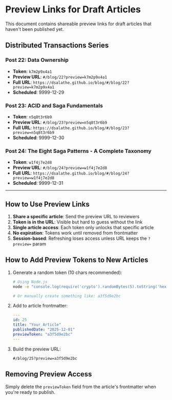 # Preview Links for Draft Articles

This document contains shareable preview links for draft articles that haven't been published yet.

## Distributed Transactions Series

### Post 22: Data Ownership
- **Token**: `k7m2p9x4a1`
- **Preview URL**: `#/blog/22?preview=k7m2p9x4a1`
- **Full URL**: `https://dsalathe.github.io/blog/#/blog/22?preview=k7m2p9x4a1`
- **Scheduled**: 9999-12-29

### Post 23: ACID and Saga Fundamentals
- **Token**: `n5q8t3r6b9`
- **Preview URL**: `#/blog/23?preview=n5q8t3r6b9`
- **Full URL**: `https://dsalathe.github.io/blog/#/blog/23?preview=n5q8t3r6b9`
- **Scheduled**: 9999-12-30

### Post 24: The Eight Saga Patterns - A Complete Taxonomy
- **Token**: `w1f4j7e2d8`
- **Preview URL**: `#/blog/24?preview=w1f4j7e2d8`
- **Full URL**: `https://dsalathe.github.io/blog/#/blog/24?preview=w1f4j7e2d8`
- **Scheduled**: 9999-12-31

---

## How to Use Preview Links

1. **Share a specific article**: Send the preview URL to reviewers
2. **Token is in the URL**: Visible but hard to guess without the link
3. **Single article access**: Each token only unlocks that specific article
4. **No expiration**: Tokens work until removed from frontmatter
5. **Session-based**: Refreshing loses access unless URL keeps the `?preview=` param

## How to Add Preview Tokens to New Articles

1. Generate a random token (10 chars recommended):
   ```bash
   # Using Node.js
   node -e "console.log(require('crypto').randomBytes(5).toString('hex'))"
   
   # Or manually create something like: a3f5d9e2bc
   ```

2. Add to article frontmatter:
   ```yaml
   ---
   id: 25
   title: "Your Article"
   publishedDate: "2025-12-01"
   previewToken: "a3f5d9e2bc"
   ---
   ```

3. Build the preview URL:
   ```
   #/blog/25?preview=a3f5d9e2bc
   ```

## Removing Preview Access

Simply delete the `previewToken` field from the article's frontmatter when you're ready to publish.
